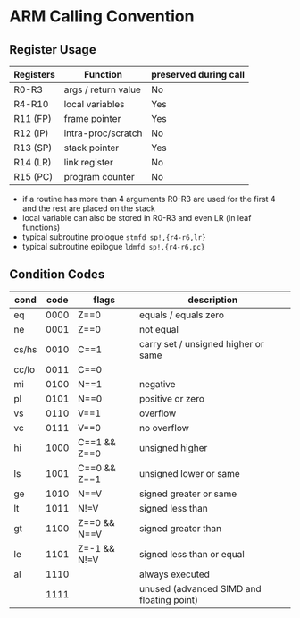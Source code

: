 # ARM Calling Convention

## Register Usage
Registers | Function            | preserved during call
----------|---------------------|----------------------
R0-R3     | args / return value | No
R4-R10    | local variables     | Yes
R11 (FP)  | frame pointer       | Yes
R12 (IP)  | intra-proc/scratch  | No
R13 (SP)  | stack pointer       | Yes
R14 (LR)  | link register       | No
R15 (PC)  | program counter     | No

- if a routine has more than 4 arguments R0-R3 are used for the first 4
  and the rest are placed on the stack
- local variable can also be stored in R0-R3 and even LR (in leaf functions)
- typical subroutine prologue `stmfd sp!,{r4-r6,lr}`
- typical subroutine epilogue `ldmfd sp!,{r4-r6,pc}`

## Condition Codes
cond | code | flags        | description
-----|------|--------------|------------------------------------------
eq   | 0000 | Z==0         | equals / equals zero
ne   | 0001 | Z==0         | not equal
cs/hs| 0010 | C==1         | carry set / unsigned higher or same
cc/lo| 0011 | C==0         |
mi   | 0100 | N==1         | negative
pl   | 0101 | N==0         | positive or zero
vs   | 0110 | V==1         | overflow
vc   | 0111 | V==0         | no overflow
hi   | 1000 | C==1 && Z==0 | unsigned higher
ls   | 1001 | C==0 && Z==1 | unsigned lower or same
ge   | 1010 | N==V         | signed greater or same
lt   | 1011 | N!=V         | signed less than
gt   | 1100 | Z==0 && N==V | signed greater than
le   | 1101 | Z=-1 && N!=V | signed less than or equal
al   | 1110 |              | always executed
     | 1111 |              | unused (advanced SIMD and floating point)
